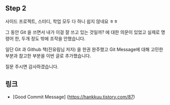 ## Step 2

사이드 프로젝트, 스터디, 학업 모두 다 하니 쉽지 않네요 ㅎㅎ 

그 동안 Git 을 쓰면서 내가 이걸 잘 쓰고 있는 것일까? 에 대한 의문이 있었고 실제로 명령어 한, 두개 정도 밖에 조작을 안했습니다. 

일단 Git 과 Github 책(진유림님 저자) 을 한권 완주했고 Git Message에 대해 고민한 부분과 참고한 부분을 이번 글로 추가했습니다. 

질문 주시면 감사하겠습니다.  

## 링크 
- [Good Commit Message]
(https://hankkuu.tistory.com/87)